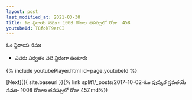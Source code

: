 ```yaml
---
layout: post
last_modified_at: 2021-03-30
title: ఓం స్థిరాయ నమః- 1008 రోజుల తపస్సులో రోజు  458
youtubeId: T8fokT9arCI
---
```

 
 
 ఓం స్థిరాయ నమః  
 
 -  ఎవరు పర్వతం వలె స్థిరంగా ఉంటారు 
 
  
 
  
 
 
 
 
 
 


{% include youtubePlayer.html id=page.youtubeId %}
 
[Next]({{ site.baseurl }}{% link  split1/_posts/2017-10-02-ఓం పుష్కర స్తపతయే నమః- 1008 రోజుల తపస్సులో రోజు  457.md%})
 
